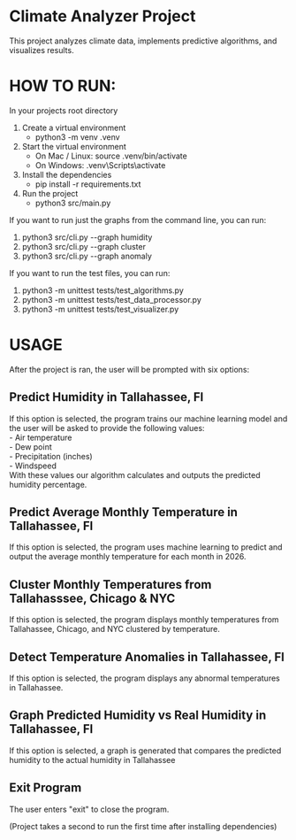 # Climate Analyzer Project

This project analyzes climate data, implements 
predictive algorithms, and visualizes results.

# HOW TO RUN:
In your projects root directory

1. Create a virtual environment
   - python3 -m venv .venv
2. Start the virtual environment
   - On Mac / Linux: source .venv/bin/activate
   - On Windows: .venv\Scripts\activate
3. Install the dependencies
   - pip install -r requirements.txt
4. Run the project
   - python3 src/main.py

If you want to run just the graphs from the command 
line, you can run:
1. python3 src/cli.py --graph humidity
2. python3 src/cli.py --graph cluster
3. python3 src/cli.py --graph anomaly

If you want to run the test files, you can run:
1. python3 -m unittest tests/test_algorithms.py
2. python3 -m unittest tests/test_data_processor.py
3. python3 -m unittest tests/test_visualizer.py

# USAGE
After the project is ran, the user will be prompted 
with six options:
## Predict Humidity in Tallahassee, Fl
   If this option is selected, the program trains our 
   machine learning model and the user will be asked 
   to provide the following values: <br/>
      - Air temperature <br/>
      - Dew point <br/>
      - Precipitation (inches) <br/>
      - Windspeed <br/>
    With these values our algorithm calculates and 
   outputs the predicted humidity percentage.

## Predict Average Monthly Temperature in Tallahassee, Fl
   If this option is selected, the program uses machine 
   learning to predict and output the average monthly 
   temperature for each month in 2026.

## Cluster Monthly Temperatures from Tallahasssee, Chicago & NYC
   If this option is selected, the program displays 
   monthly temperatures from Tallahassee, Chicago, and 
   NYC clustered by temperature. 
   
## Detect Temperature Anomalies in Tallahassee, Fl
   If this option is selected, the program displays any
   abnormal temperatures in Tallahassee.

## Graph Predicted Humidity vs Real Humidity in Tallahassee, Fl
   If this option is selected, a graph is generated that compares 
   the predicted humidity to the actual humidity in Tallahassee

## Exit Program
   The user enters "exit" to close the program.

(Project takes a second to run the first time after 
installing dependencies)
